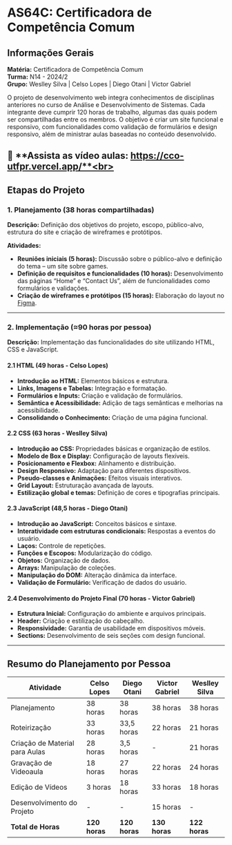 # AS64C: Certificadora de Competência Comum

## Informações Gerais

**Matéria:** Certificadora de Competência Comum<br>
**Turma:** N14 - 2024/2<br>
**Grupo:** Weslley Silva | Celso Lopes | Diego Otani | Victor Gabriel

O projeto de desenvolvimento web integra conhecimentos de disciplinas anteriores no curso de Análise e Desenvolvimento de Sistemas. Cada integrante deve cumprir 120 horas de trabalho, algumas das quais podem ser compartilhadas entre os membros. O objetivo é criar um site funcional e responsivo, com funcionalidades como validação de formulários e design responsivo, além de ministrar aulas baseadas no conteúdo desenvolvido.

🔴 **Assista as vídeo aulas: https://cco-utfpr.vercel.app/**<br>
---

## Etapas do Projeto

### 1. Planejamento (38 horas compartilhadas)

**Descrição:** Definição dos objetivos do projeto, escopo, público-alvo, estrutura do site e criação de wireframes e protótipos.

**Atividades:**

- **Reuniões iniciais (5 horas):**
  Discussão sobre o público-alvo e definição do tema – um site sobre games.
- **Definição de requisitos e funcionalidades (10 horas):**
  Desenvolvimento das páginas “Home” e “Contact Us”, além de funcionalidades como formulários e validações.
- **Criação de wireframes e protótipos (15 horas):**
  Elaboração do layout no [Figma](https://www.figma.com/design/jNaLcafrndPb2jyGNaqMYf/CCO---Projeto-Final?node-id=0-1&t=NV9gWYq3sJXAC802-1).

---

### 2. Implementação (≈90 horas por pessoa)

**Descrição:** Implementação das funcionalidades do site utilizando HTML, CSS e JavaScript.

#### 2.1 HTML (49 horas - Celso Lopes)

- **Introdução ao HTML:**
  Elementos básicos e estrutura.
- **Links, Imagens e Tabelas:**
  Integração e formatação.
- **Formulários e Inputs:**
  Criação e validação de formulários.
- **Semântica e Acessibilidade:**
  Adição de tags semânticas e melhorias na acessibilidade.
- **Consolidando o Conhecimento:**
  Criação de uma página funcional.

#### 2.2 CSS (63 horas - Weslley Silva)

- **Introdução ao CSS:**
  Propriedades básicas e organização de estilos.
- **Modelo de Box e Display:**
  Configuração de layouts flexíveis.
- **Posicionamento e Flexbox:**
  Alinhamento e distribuição.
- **Design Responsivo:**
  Adaptação para diferentes dispositivos.
- **Pseudo-classes e Animações:**
  Efeitos visuais interativos.
- **Grid Layout:**
  Estruturação avançada de layouts.
- **Estilização global e temas:**
  Definição de cores e tipografias principais.

#### 2.3 JavaScript (48,5 horas - Diego Otani)

- **Introdução ao JavaScript:**
  Conceitos básicos e sintaxe.
- **Interatividade com estruturas condicionais:**
  Respostas a eventos do usuário.
- **Laços:**
  Controle de repetições.
- **Funções e Escopos:**
  Modularização do código.
- **Objetos:**
  Organização de dados.
- **Arrays:**
  Manipulação de coleções.
- **Manipulação do DOM:**
  Alteração dinâmica da interface.
- **Validação de Formulário:**
  Verificação de dados do usuário.

#### 2.4 Desenvolvimento do Projeto Final (70 horas - Victor Gabriel)

- **Estrutura Inicial:**
  Configuração do ambiente e arquivos principais.
- **Header:**
  Criação e estilização do cabeçalho.
- **Responsividade:**
  Garantia de usabilidade em dispositivos móveis.
- **Sections:**
  Desenvolvimento de seis seções com design funcional.

---

## Resumo do Planejamento por Pessoa

| Atividade                      | Celso Lopes   | Diego Otani   | Victor Gabriel | Weslley Silva |
| ------------------------------ | ------------- | ------------- | -------------- | ------------- |
| Planejamento                   | 38 horas      | 38 horas      | 38 horas       | 38 horas      |
| Roteirização                   | 33 horas      | 33,5 horas    | 22 horas       | 21 horas      |
| Criação de Material para Aulas | 28 horas      | 3,5 horas     | -              | 21 horas      |
| Gravação de Videoaula          | 18 horas      | 27 horas      | 22 horas       | 24 horas      |
| Edição de Vídeos               | 3 horas       | 18 horas      | 33 horas       | 18 horas      |
| Desenvolvimento do Projeto     | -             | -             | 15 horas       | -             |
| **Total de Horas**             | **120 horas** | **120 horas** | **130 horas**  | **122 horas** |
